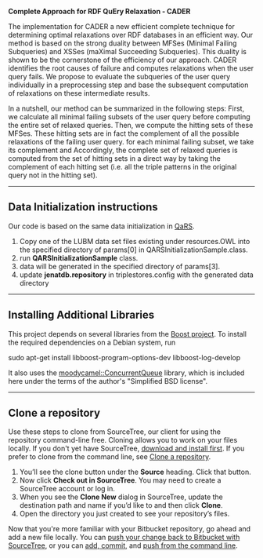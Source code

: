 **Complete Approach for RDF QuEry Relaxation - CADER**

The implementation for CADER a new efficient complete technique for determining optimal relaxations over RDF databases in an efficient way. Our method is based on  the strong  duality  between  MFSes (Minimal Failing Subqueries) and XSSes (maXimal Succeeding Subqueries).  This duality is shown to be the cornerstone of the efficiency of our approach. CADER identifies the root causes of failure and computes relaxations when the user query fails. We propose to evaluate the subqueries of the user query individually in a preprocessing step and base the subsequent computation of relaxations on these intermediate results.

In a nutshell, our method can be summarized in the following steps:
First, we calculate all minimal failing subsets of the user query before computing the entire set of relaxed queries.
Then, we compute the hitting sets of these MFSes. These hitting sets are in fact the complement of all the possible relaxations of the failing user query. for each minimal failing subset, we take its complement and  Accordingly, the complete set of relaxed queries is computed from the set of hitting sets in a direct way by taking the complement of each hitting set (i.e. all the triple patterns in the original query not in the hitting set).

---

## Data Initialization instructions
Our code is based on the same data initialization in [QaRS](https://forge.lias-lab.fr/projects/qars/wiki/Documentation).
1. Copy one of the LUBM data set files existing under resources.OWL into the specified directory of params[0] in QARSInitializationSample.class.
2. run **QARSInitializationSample** class.
3. data will be generated in the specified directory of params[3].
4. update **jenatdb.repository** in triplestores.config with the generated data directory

---

## Installing Additional Libraries

This project depends on several libraries from the [Boost project](https://www.boost.org/). To install the required dependencies on a Debian system, run

sudo apt-get install libboost-program-options-dev libboost-log-develop

It also uses the [moodycamel::ConcurrentQueue](https://github.com/cameron314/concurrentqueue) library, which is included here under the terms of the author's "Simplified BSD license".

---

## Clone a repository

Use these steps to clone from SourceTree, our client for using the repository command-line free. Cloning allows you to work on your files locally. If you don't yet have SourceTree, [download and install first](https://www.sourcetreeapp.com/). If you prefer to clone from the command line, see [Clone a repository](https://confluence.atlassian.com/x/4whODQ).

1. You’ll see the clone button under the **Source** heading. Click that button.
2. Now click **Check out in SourceTree**. You may need to create a SourceTree account or log in.
3. When you see the **Clone New** dialog in SourceTree, update the destination path and name if you’d like to and then click **Clone**.
4. Open the directory you just created to see your repository’s files.

Now that you're more familiar with your Bitbucket repository, go ahead and add a new file locally. You can [push your change back to Bitbucket with SourceTree](https://confluence.atlassian.com/x/iqyBMg), or you can [add, commit,](https://confluence.atlassian.com/x/8QhODQ) and [push from the command line](https://confluence.atlassian.com/x/NQ0zDQ).
